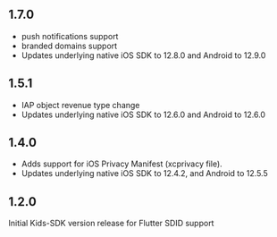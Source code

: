 ## 1.7.0
- push notifications support
- branded domains support
- Updates underlying native iOS SDK to 12.8.0 and Android to 12.9.0

## 1.5.1
- IAP object revenue type change
- Updates underlying native iOS SDK to 12.6.0 and Android to 12.6.0

## 1.4.0
- Adds support for iOS Privacy Manifest (xcprivacy file).
- Updates underlying native iOS SDK to 12.4.2, and Android to 12.5.5

## 1.2.0
Initial Kids-SDK version release for Flutter
SDID support
